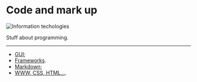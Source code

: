 # Code and mark up

![Information techologies](/img/icon/fallout/3andNV/science_skill1.webp)

Stuff about programming.

---

* [GUI](gui);
* [Frameworks](fw).
* [Markdown](md);
* [WWW, CSS, HTML...](w3).

